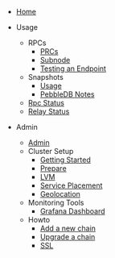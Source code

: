 - [Home](/)
  
- Usage
  - RPCs
    - [PRCs](rpc.md)
    - [Subnode](subnode.md)
    - [Testing an Endpoint](rpc_testing_endpoints.md)
  - Snapshots
    - [Usage](snapshot_usage.md)
    - [PebbleDB Notes](pebbledb.md)
  - [Rpc Status](https://status.notional.ventures/status/notionalapi)
  - [Relay Status](https://status-relayer.notional.ventures/status/ibc)

- Admin
  - [Admin](admin.md)
  - Cluster Setup
    - [Getting Started](getting_started.md)
    - [Prepare](prepare.md)
    - [LVM](lvm.md)
    - [Service Placement](service_placement.md)
    - [Geolocation](geolocation.md)
  - Monitoring Tools
    - [Grafana Dashboard](grafana.md)
  - Howto
    - [Add a new chain](admin_new_chain.md)
    - [Upgrade a chain](admin_upgrade_a_chain.md)
    - [SSL](ssl.md)
  